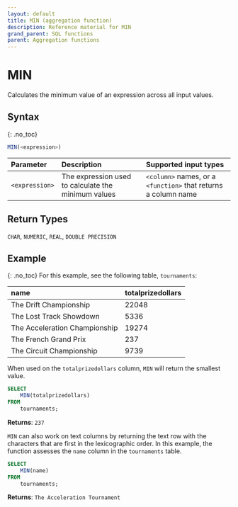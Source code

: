 ```yaml
---
layout: default
title: MIN (aggregation function)
description: Reference material for MIN
grand_parent: SQL functions
parent: Aggregation functions
---
```



# MIN

Calculates the minimum value of an expression across all input values.

## Syntax
{: .no_toc}

```sql
MIN(<expression>)
```

| Parameter | Description                                               |Supported input types                                        |
| :--------- | :--------------------------------------------------------|:------------------------------------------------------------|
| `<expression>`  | The expression used to calculate the minimum values | `<column>` names, or a `<function>` that returns a column name | 

## Return Types
`CHAR`, `NUMERIC`, `REAL`, `DOUBLE PRECISION` 

## Example
{: .no_toc}
For this example,  see the following table, `tournaments`:

| name                          | totalprizedollars |
| :-----------------------------| :-----------------| 
| The Drift Championship        | 22048             |
| The Lost Track Showdown       | 5336              |
| The Acceleration Championship | 19274             |
| The French Grand Prix         | 237               |
| The Circuit Championship      | 9739              |

When used on the `totalprizedollars` column, `MIN` will return the smallest value.

```sql
SELECT
	MIN(totalprizedollars)
FROM
	tournaments;
```

**Returns**: `237`

`MIN` can also work on text columns by returning the text row with the characters that are first in the lexicographic order. In this example, the function assesses the `name` column in the `tournaments` table.

```sql
SELECT
	MIN(name)
FROM
	tournaments;
```

**Returns**: `The Acceleration Tournament`

<!-- SELECT min(name) FROM tournaments;
-- -- SELECT min(totalprizedollars) FROM tournaments; -->
